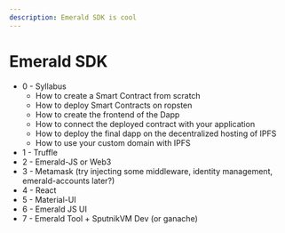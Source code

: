 ```yaml
---
description: Emerald SDK is cool
---
```


# Emerald SDK

* 0 - Syllabus
  *  How to create a Smart Contract from scratch
  *  How to deploy Smart Contracts on ropsten
  *  How to create the frontend of the Dapp
  *  How to connect the deployed contract with your application
  *  How to deploy the final dapp on the decentralized hosting of IPFS
  *  How to use your custom domain with IPFS
* 1 - Truffle
* 2 - Emerald-JS or Web3
* 3 - Metamask (try injecting some middleware, identity management, emerald-accounts later?)
* 4 - React
* 5 - Material-UI
* 6 - Emerald JS UI
* 7 - Emerald Tool + SputnikVM Dev (or ganache)
